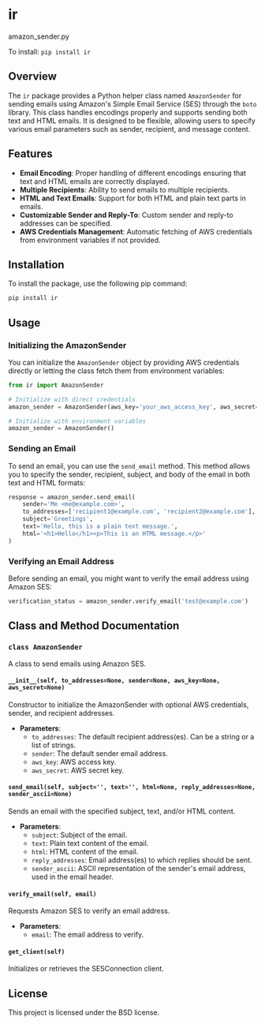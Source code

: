 # ir
amazon_sender.py

To install:	```pip install ir```

## Overview
The `ir` package provides a Python helper class named `AmazonSender` for sending emails using Amazon's Simple Email Service (SES) through the `boto` library. This class handles encodings properly and supports sending both text and HTML emails. It is designed to be flexible, allowing users to specify various email parameters such as sender, recipient, and message content.

## Features
- **Email Encoding**: Proper handling of different encodings ensuring that text and HTML emails are correctly displayed.
- **Multiple Recipients**: Ability to send emails to multiple recipients.
- **HTML and Text Emails**: Support for both HTML and plain text parts in emails.
- **Customizable Sender and Reply-To**: Custom sender and reply-to addresses can be specified.
- **AWS Credentials Management**: Automatic fetching of AWS credentials from environment variables if not provided.

## Installation
To install the package, use the following pip command:
```bash
pip install ir
```

## Usage

### Initializing the AmazonSender
You can initialize the `AmazonSender` object by providing AWS credentials directly or letting the class fetch them from environment variables:
```python
from ir import AmazonSender

# Initialize with direct credentials
amazon_sender = AmazonSender(aws_key='your_aws_access_key', aws_secret='your_aws_secret_key')

# Initialize with environment variables
amazon_sender = AmazonSender()
```

### Sending an Email
To send an email, you can use the `send_email` method. This method allows you to specify the sender, recipient, subject, and body of the email in both text and HTML formats:
```python
response = amazon_sender.send_email(
    sender='Me <me@example.com>',
    to_addresses=['recipient1@example.com', 'recipient2@example.com'],
    subject='Greetings',
    text='Hello, this is a plain text message.',
    html='<h1>Hello</h1><p>This is an HTML message.</p>'
)
```

### Verifying an Email Address
Before sending an email, you might want to verify the email address using Amazon SES:
```python
verification_status = amazon_sender.verify_email('test@example.com')
```

## Class and Method Documentation

### `class AmazonSender`
A class to send emails using Amazon SES.

#### `__init__(self, to_addresses=None, sender=None, aws_key=None, aws_secret=None)`
Constructor to initialize the AmazonSender with optional AWS credentials, sender, and recipient addresses.

- **Parameters**:
  - `to_addresses`: The default recipient address(es). Can be a string or a list of strings.
  - `sender`: The default sender email address.
  - `aws_key`: AWS access key.
  - `aws_secret`: AWS secret key.

#### `send_email(self, subject='', text='', html=None, reply_addresses=None, sender_ascii=None)`
Sends an email with the specified subject, text, and/or HTML content.

- **Parameters**:
  - `subject`: Subject of the email.
  - `text`: Plain text content of the email.
  - `html`: HTML content of the email.
  - `reply_addresses`: Email address(es) to which replies should be sent.
  - `sender_ascii`: ASCII representation of the sender's email address, used in the email header.

#### `verify_email(self, email)`
Requests Amazon SES to verify an email address.

- **Parameters**:
  - `email`: The email address to verify.

#### `get_client(self)`
Initializes or retrieves the SESConnection client.

## License
This project is licensed under the BSD license.